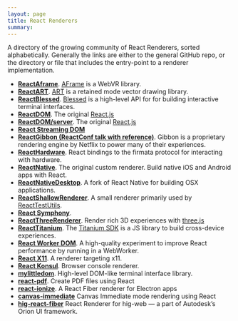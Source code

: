 ```yaml
---
layout: page
title: React Renderers
summary:
---
```


A directory of the growing community of React Renderers, sorted alphabetically.
Generally the links are either to the general GitHub repo, or the directory or
file that includes the entry-point to a renderer implementation.

* [**ReactAframe**](https://github.com/ngokevin/aframe-react).
  [AFrame](https://aframe.io/) is a WebVR library.
* [**ReactART**](https://github.com/reactjs/react-art/).
  [ART](https://github.com/sebmarkbage/art/) is a retained mode vector drawing
  library.
* [**ReactBlessed**](https://github.com/Yomguithereal/react-blessed).
  [Blessed](https://github.com/chjj/blessed) is a high-level API for for
  building interactive terminal interfaces.
* [**ReactDOM**](https://github.com/facebook/react/tree/b6a60781677bcdace8f41457d50412096f98d74a/src/renderers/dom).
  The original [React.js](http://facebook.github.io/react/)
* [**ReactDOM/server**](https://github.com/facebook/react/tree/b6a60781677bcdace8f41457d50412096f98d74a/src/renderers/dom/server).
  The original [React.js](http://facebook.github.io/react/)
* [**React Streaming DOM**](https://github.com/aickin/react-dom-stream)
* [**ReactGibbon (ReactConf talk with reference)**](https://www.youtube.com/watch?v=eNC0mRYGWgc).
  Gibbon is a proprietary rendering engine by Netflix to power many of their
  experiences.
* [**ReactHardware**](https://github.com/iamdustan/react-hardware).
  React bindings to the firmata protocol for interacting with hardware.
* [**ReactNative**](https://github.com/facebook/react-native).
  The original custom renderer. Build native iOS and Android apps with React.
* [**ReactNativeDesktop**](https://github.com/ptmt/react-native-desktop).
  A fork of React Native for building OSX applications.
* [**ReactShallowRenderer**](https://github.com/facebook/react/blob/db175052c00a65e6a852011f889c12fea50bb34b/src/test/ReactTestUtils.js#L368-L482).
  A small renderer primarily used by [ReactTestUtils](https://facebook.github.io/react/docs/test-utils.html).
* [**React Symphony**](https://github.com/Kasu/symphony/blob/5c48f5f8a6a23b1fdb17f6958ddbc83fb99c64ac/lib/surface/react/ReactSurfaceInjection.js).
* [**ReactThreeRenderer**](https://github.com/toxicFork/react-three-renderer).
  Render rich 3D experiences with [three.js](http://threejs.org/)
* [**ReactTitanium**](https://github.com/yuchi/react-titanium).
  The [Titanium SDK](http://www.appcelerator.org/#titanium) is a JS library to build cross-device experiences.
* [**React Worker DOM**](http://web-perf.github.io/react-worker-dom/).
  A high-quality experiment to improve React performance by running in a WebWorker.
* [**React X11**](https://github.com/sidorares/react-x11).
  A renderer targeting x11.
* [**React Konsul**](https://mohebifar.github.io/konsul/). Browser console
  renderer.
* [**mylittledom**](https://github.com/manaflair/mylittledom/blob/master/sources/term/react.js).
  High-level DOM-like terminal interface library.
* [**react-pdf**](https://github.com/diegomura/react-pdf).
  Create PDF files using React
* [**react-ionize**](https://github.com/mhink/react-ionize).
  A React Fiber renderer for Electron apps
* [**canvas-immediate**](https://gist.github.com/prometheansacrifice/6e2c75ea5df988c4ae6ea778710287ba)
  Canvas Immediate mode rendering using React
* [**hig-react-fiber**](https://github.com/Autodesk/orion-ui/tree/7af381d1e573ec47b5d31f155fd09fafaf7e3982/packages/hig-custom-fiber-renderer)
  React Renderer for hig-web — a part of Autodesk’s Orion UI framework.


